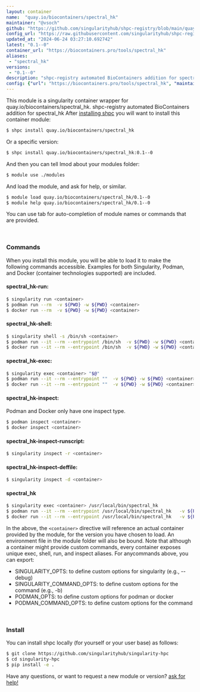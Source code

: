 ```yaml
---
layout: container
name:  "quay.io/biocontainers/spectral_hk"
maintainer: "@vsoch"
github: "https://github.com/singularityhub/shpc-registry/blob/main/quay.io/biocontainers/spectral_hk/container.yaml"
config_url: "https://raw.githubusercontent.com/singularityhub/shpc-registry/main/quay.io/biocontainers/spectral_hk/container.yaml"
updated_at: "2024-06-24 03:27:10.692742"
latest: "0.1--0"
container_url: "https://biocontainers.pro/tools/spectral_hk"
aliases:
 - "spectral_hk"
versions:
 - "0.1--0"
description: "shpc-registry automated BioContainers addition for spectral_hk"
config: {"url": "https://biocontainers.pro/tools/spectral_hk", "maintainer": "@vsoch", "description": "shpc-registry automated BioContainers addition for spectral_hk", "latest": {"0.1--0": "sha256:984f2b75bdbdfc00be04e8e2c75b8780d112d2fb12e53b935678156c39605d1f"}, "tags": {"0.1--0": "sha256:984f2b75bdbdfc00be04e8e2c75b8780d112d2fb12e53b935678156c39605d1f"}, "docker": "quay.io/biocontainers/spectral_hk", "aliases": {"spectral_hk": "/usr/local/bin/spectral_hk"}}
---
```


This module is a singularity container wrapper for quay.io/biocontainers/spectral_hk.
shpc-registry automated BioContainers addition for spectral_hk
After [installing shpc](#install) you will want to install this container module:


```bash
$ shpc install quay.io/biocontainers/spectral_hk
```

Or a specific version:

```bash
$ shpc install quay.io/biocontainers/spectral_hk:0.1--0
```

And then you can tell lmod about your modules folder:

```bash
$ module use ./modules
```

And load the module, and ask for help, or similar.

```bash
$ module load quay.io/biocontainers/spectral_hk/0.1--0
$ module help quay.io/biocontainers/spectral_hk/0.1--0
```

You can use tab for auto-completion of module names or commands that are provided.

<br>

### Commands

When you install this module, you will be able to load it to make the following commands accessible.
Examples for both Singularity, Podman, and Docker (container technologies supported) are included.

#### spectral_hk-run:

```bash
$ singularity run <container>
$ podman run --rm  -v ${PWD} -w ${PWD} <container>
$ docker run --rm  -v ${PWD} -w ${PWD} <container>
```

#### spectral_hk-shell:

```bash
$ singularity shell -s /bin/sh <container>
$ podman run --it --rm --entrypoint /bin/sh  -v ${PWD} -w ${PWD} <container>
$ docker run --it --rm --entrypoint /bin/sh  -v ${PWD} -w ${PWD} <container>
```

#### spectral_hk-exec:

```bash
$ singularity exec <container> "$@"
$ podman run --it --rm --entrypoint ""  -v ${PWD} -w ${PWD} <container> "$@"
$ docker run --it --rm --entrypoint ""  -v ${PWD} -w ${PWD} <container> "$@"
```

#### spectral_hk-inspect:

Podman and Docker only have one inspect type.

```bash
$ podman inspect <container>
$ docker inspect <container>
```

#### spectral_hk-inspect-runscript:

```bash
$ singularity inspect -r <container>
```

#### spectral_hk-inspect-deffile:

```bash
$ singularity inspect -d <container>
```


#### spectral_hk

```bash
$ singularity exec <container> /usr/local/bin/spectral_hk
$ podman run --it --rm --entrypoint /usr/local/bin/spectral_hk   -v ${PWD} -w ${PWD} <container> -c " $@"
$ docker run --it --rm --entrypoint /usr/local/bin/spectral_hk   -v ${PWD} -w ${PWD} <container> -c " $@"
```



In the above, the `<container>` directive will reference an actual container provided
by the module, for the version you have chosen to load. An environment file in the
module folder will also be bound. Note that although a container
might provide custom commands, every container exposes unique exec, shell, run, and
inspect aliases. For anycommands above, you can export:

 - SINGULARITY_OPTS: to define custom options for singularity (e.g., --debug)
 - SINGULARITY_COMMAND_OPTS: to define custom options for the command (e.g., -b)
 - PODMAN_OPTS: to define custom options for podman or docker
 - PODMAN_COMMAND_OPTS: to define custom options for the command

<br>

### Install

You can install shpc locally (for yourself or your user base) as follows:

```bash
$ git clone https://github.com/singularityhub/singularity-hpc
$ cd singularity-hpc
$ pip install -e .
```

Have any questions, or want to request a new module or version? [ask for help!](https://github.com/singularityhub/singularity-hpc/issues)